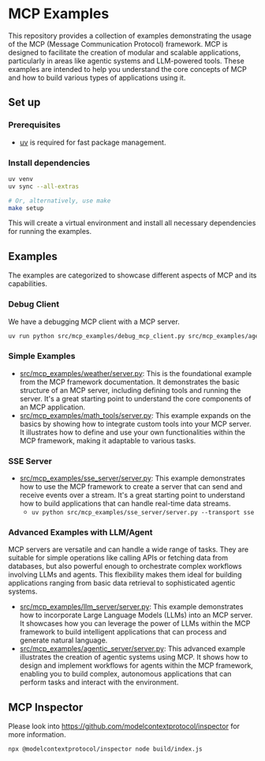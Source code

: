 # MCP Examples

This repository provides a collection of examples demonstrating the usage of the MCP (Message Communication Protocol) framework. MCP is designed to facilitate the creation of modular and scalable applications, particularly in areas like agentic systems and LLM-powered tools. These examples are intended to help you understand the core concepts of MCP and how to build various types of applications using it.

## Set up

### Prerequisites

- [uv](https://astral.sh/uv) is required for fast package management.

### Install dependencies

```bash
uv venv
uv sync --all-extras

# Or, alternatively, use make
make setup
```

This will create a virtual environment and install all necessary dependencies for running the examples.

## Examples

The examples are categorized to showcase different aspects of MCP and its capabilities.

### Debug Client

We have a debugging MCP client with a MCP server.

```bash
uv run python src/mcp_examples/debug_mcp_client.py src/mcp_examples/agentic_server/server.py
```

### Simple Examples

- [src/mcp_examples/weather/server.py](src/mcp_examples/weather/server.py): This is the foundational example from the MCP framework documentation. It demonstrates the basic structure of an MCP server, including defining tools and running the server. It's a great starting point to understand the core components of an MCP application.
- [src/mcp_examples/math_tools/server.py](src/mcp_examples/math_tools/server.py): This example expands on the basics by showing how to integrate custom tools into your MCP server. It illustrates how to define and use your own functionalities within the MCP framework, making it adaptable to various tasks.

### SSE Server

- [src/mcp_examples/sse_server/server.py](src/mcp_examples/sse_server/server.py): This example demonstrates how to use the MCP framework to create a server that can send and receive events over a stream. It's a great starting point to understand how to build applications that can handle real-time data streams.
  - `uv python src/mcp_examples/sse_server/server.py --transport sse`

### Advanced Examples with LLM/Agent

MCP servers are versatile and can handle a wide range of tasks.
They are suitable for simple operations like calling APIs or fetching data from databases, but also powerful enough to orchestrate complex workflows involving LLMs and agents.
This flexibility makes them ideal for building applications ranging from basic data retrieval to sophisticated agentic systems.

- [src/mcp_examples/llm_server/server.py](src/mcp_examples/llm_server/server.py): This example demonstrates how to incorporate Large Language Models (LLMs) into an MCP server. It showcases how you can leverage the power of LLMs within the MCP framework to build intelligent applications that can process and generate natural language.
- [src/mcp_examples/agentic_server/server.py](src/mcp_examples/agentic_server/server.py): This advanced example illustrates the creation of agentic systems using MCP. It shows how to design and implement workflows for agents within the MCP framework, enabling you to build complex, autonomous applications that can perform tasks and interact with the environment.

## MCP Inspector

Please look into <https://github.com/modelcontextprotocol/inspector> for more information.

```bash
npx @modelcontextprotocol/inspector node build/index.js
```
